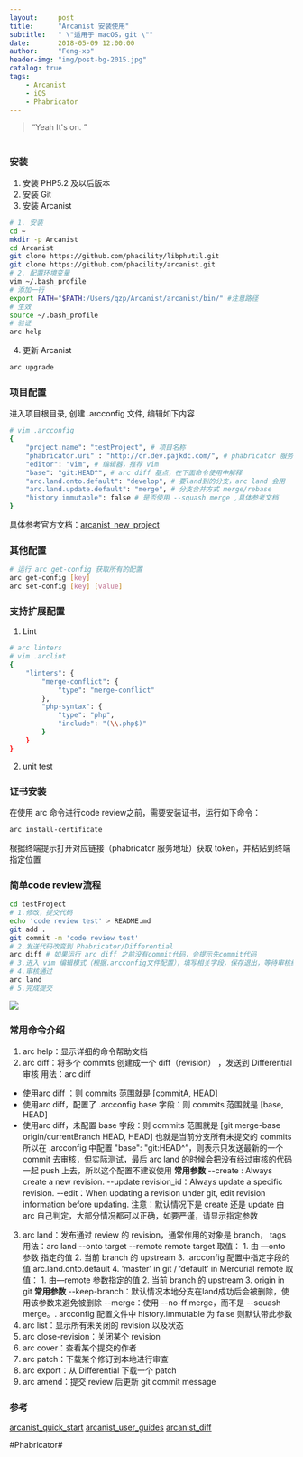 ```yaml
---
layout:     post
title:      "Arcanist 安装使用"
subtitle:   " \"适用于 macOS，git \""
date:       2018-05-09 12:00:00
author:     "Feng-xp"
header-img: "img/post-bg-2015.jpg"
catalog: true
tags:
    - Arcanist
    - iOS
    - Phabricator
---
```


> “Yeah It's on. ”

# 
### 安装
1. 安装 PHP5.2 及以后版本
2. 安装 Git
3. 安装 Arcanist
```bash
# 1. 安装
cd ~
mkdir -p Arcanist
cd Arcanist
git clone https://github.com/phacility/libphutil.git
git clone https://github.com/phacility/arcanist.git
# 2. 配置环境变量
vim ~/.bash_profile
# 添加一行
export PATH="$PATH:/Users/qzp/Arcanist/arcanist/bin/" #注意路径
# 生效
source ~/.bash_profile
# 验证
arc help
```
4. 更新 Arcanist
```bash
arc upgrade
```

### 项目配置
进入项目根目录, 创建 .arcconfig 文件,  编辑如下内容
```bash
# vim .arcconfig
{
	"project.name": "testProject", # 项目名称
	"phabricator.uri" : "http://cr.dev.pajkdc.com/", # phabricator 服务地址
	"editor": "vim", # 编辑器，推荐 vim
	"base": "git:HEAD^", # arc diff 基点，在下面命令使用中解释
	"arc.land.onto.default": "develop", # 要land到的分支，arc land 会用
	"arc.land.update.default": "merge", # 分支合并方式 merge/rebase
	"history.immutable": false # 是否使用 --squash merge ,具体参考文档
}
```
具体参考官方文档：[arcanist_new_project](https://secure.phabricator.com/book/phabricator/article/arcanist_new_project/)

### 其他配置
```bash
# 运行 arc get-config 获取所有的配置
arc get-config [key]
arc set-config [key] [value]
```

### 支持扩展配置
1. Lint
```bash
# arc linters
# vim .arclint
{
    "linters": {
        "merge-conflict": {
            "type": "merge-conflict"
        },
        "php-syntax": {
            "type": "php",
            "include": "(\\.php$)"
        }
    }
}
```
2. unit test

### 证书安装
在使用 arc 命令进行code review之前，需要安装证书，运行如下命令：
```bash
arc install-certificate
```
根据终端提示打开对应链接（phabricator 服务地址）获取 token，并粘贴到终端指定位置

### 简单code review流程
```bash
cd testProject
# 1.修改，提交代码
echo 'code review test' > README.md
git add .
git commit -m 'code review test'
# 2.发送代码改变到 Phabricator/Differential
arc diff # 如果运行 arc diff 之前没有commit代码，会提示先commit代码
# 3.进入 vim 编辑模式（根据.arcconfig文件配置），填写相关字段，保存退出，等待审核结果
# 4.审核通过
arc land
# 5.完成提交
```
![](2018-05-09-Arcanist%20%E5%AE%89%E8%A3%85%E4%BD%BF%E7%94%A8(macOS%EF%BC%8Cgit)/9E754E16-C7B0-4E55-BBE5-6CA0A2D50F27.png)

### 常用命令介绍
1. arc help：显示详细的命令帮助文档
2. arc diff：将多个 commits 创建成一个 diff（revision） ，发送到 Differential 审核
用法：arc diff
* 使用arc diff <commitA>：则 commits 范围就是  [commitA, HEAD]
* 使用arc diff，配置了 .arcconfig base 字段：则 commits 范围就是 [base, HEAD]
* 使用arc diff，未配置 base 字段：则 commits 范围就是 [git merge-base origin/currentBranch HEAD, HEAD] 也就是当前分支所有未提交的 commits
所以在 .arcconfig 中配置 "base": "git:HEAD^”，则表示只发送最新的一个 commit 去审核，但实际测试，最后 arc land 的时候会把没有经过审核的代码一起 push 上去，所以这个配置不建议使用
**常用参数**
--create : Always create a new revision.
--update revision_id：Always update a specific revision.
--edit：When updating a revision under git, edit revision information before updating.
注意：默认情况下是 create 还是 update 由 arc 自己判定，大部分情况都可以正确，如要严谨，请显示指定参数
3. arc land：发布通过 review 的 revision，通常作用的对象是 branch， tags
用法：arc land --onto target  --remote remote
target 取值：
				1. 由 —onto 参数 指定的值
				2. 当前 branch 的 upstream
				3. .arcconfig 配置中指定字段的值 arc.land.onto.default 
				4. ‘master’ in git / ‘default’ in Mercurial
remote 取值：
		1. 由—remote 参数指定的值
		2. 当前 branch 的 upstream
		3. origin in git
**常用参数**
--keep-branch：默认情况本地分支在land成功后会被删除，使用该参数来避免被删除
--merge：使用 --no-ff merge，而不是 --squash merge。. arcconfig 配置文件中 history.immutable 为 false 则默认带此参数
4. arc list：显示所有未关闭的 revision 以及状态
5. arc close-revision：关闭某个 revision
6. arc cover：查看某个提交的作者
7. arc patch：下载某个修订到本地进行审查
8. arc export：从 Differential 下载一个 patch
9. arc amend：提交 review 后更新 git commit message

### 参考
[arcanist_quick_start](https://secure.phabricator.com/book/phabricator/article/arcanist_quick_start/)
[arcanist_user_guides](https://secure.phabricator.com/book/phabricator/article/arcanist/)
[arcanist_diff](https://secure.phabricator.com/book/phabricator/article/arcanist_diff/)

#Phabricator#